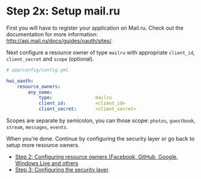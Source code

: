 Step 2x: Setup mail.ru
============================
First you will have to register your application on Mail.ru. Check out the
documentation for more information: http://api.mail.ru/docs/guides/oauth/sites/.

Next configure a resource owner of type `mailru` with appropriate
`client_id`, `client_secret` and `scope` (optional).

```yaml
# app/config/config.yml

hwi_oauth:
    resource_owners:
        any_name:
            type:                mailru
            client_id:           <client_id>
            client_secret:       <client_secret>
```

Scopes are separate by semicolon, you can those scope: `photos`, `guestbook`, `stream`, `messages`, `events`.

When you're done. Continue by configuring the security layer or go back to
setup more resource owners.

- [Step 2: Configuring resource owners (Facebook, GitHub, Google, Windows Live and others](../2-configuring_resource_owners.md)
- [Step 3: Configuring the security layer](../3-configuring_the_security_layer.md).
